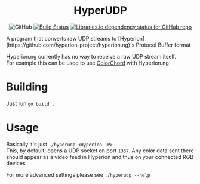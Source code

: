 # <div align=center>HyperUDP</div>

<p align=center>
	<img alt="GitHub" src="https://img.shields.io/github/license/nzbr/hyperudp?label=License">
	<a href="https://actions-badge.atrox.dev/nzbr/hyperudp/goto"><img alt="Build Status" src="https://img.shields.io/endpoint.svg?url=https%3A%2F%2Factions-badge.atrox.dev%2Fnzbr%2Fhyperudp%2Fbadge&style=flat" /></a>
    <a href="https://libraries.io/github/nzbr/hyperudp"><img alt="Libraries.io dependency status for GitHub repo" src="https://img.shields.io/librariesio/github/nzbr/hyperudp?label=Dependencies"></a>
</p>
A program that converts raw UDP streams to [Hyperion](https://github.com/hyperion-project/hyperion.ng)'s Protocol Buffer format

Hyperion.ng currently has no way to receive a raw UDP stream itself.  
For example this can be used to use [ColorChord](https://github.com/cnlohr/colorchord) with Hyperion.ng

# Building

Just run `go build .`  

# Usage

Basically it's just `./hyperudp <Hyperion IP>`  
This, by default, opens a UDP socket on port `1337`. Any color data sent there should appear as a video feed in Hyperion and thus on your connected RGB devices

For more advanced settings please see `./hyperudp --help`